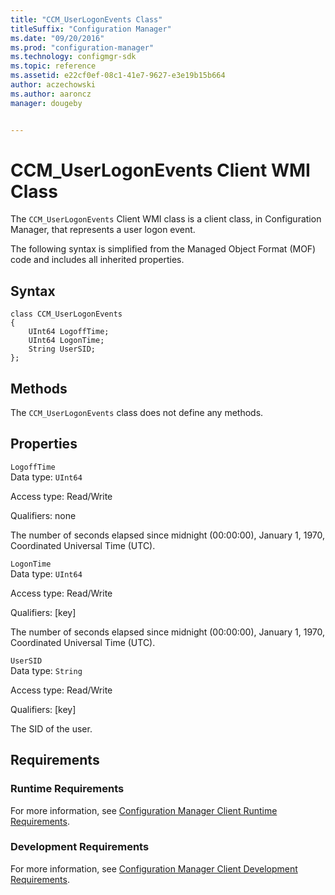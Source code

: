 ```yaml
---
title: "CCM_UserLogonEvents Class"
titleSuffix: "Configuration Manager"
ms.date: "09/20/2016"
ms.prod: "configuration-manager"
ms.technology: configmgr-sdk
ms.topic: reference
ms.assetid: e22cf0ef-08c1-41e7-9627-e3e19b15b664
author: aczechowski
ms.author: aaroncz
manager: dougeby


---
```

# CCM_UserLogonEvents Client WMI Class
The `CCM_UserLogonEvents` Client WMI class is a client class, in Configuration Manager, that represents a user logon event.  

 The following syntax is simplified from the Managed Object Format (MOF) code and includes all inherited properties.  

## Syntax  

```  
class CCM_UserLogonEvents  
{  
    UInt64 LogoffTime;  
    UInt64 LogonTime;  
    String UserSID;  
};  

```  

## Methods  
 The `CCM_UserLogonEvents` class does not define any methods.  

## Properties  
 `LogoffTime`  
 Data type: `UInt64`  

 Access type: Read/Write  

 Qualifiers: none  

 The number of seconds elapsed since midnight (00:00:00), January 1, 1970, Coordinated Universal Time (UTC).  

 `LogonTime`  
 Data type: `UInt64`  

 Access type: Read/Write  

 Qualifiers: [key]  

 The number of seconds elapsed since midnight (00:00:00), January 1, 1970, Coordinated Universal Time (UTC).  

 `UserSID`  
 Data type: `String`  

 Access type: Read/Write  

 Qualifiers: [key]  

 The SID of the user.  

## Requirements  

### Runtime Requirements  
 For more information, see [Configuration Manager Client Runtime Requirements](../../../../../develop/core/reqs/client-runtime-requirements.md).  

### Development Requirements  
 For more information, see [Configuration Manager Client Development Requirements](../../../../../develop/core/reqs/client-development-requirements.md).  
